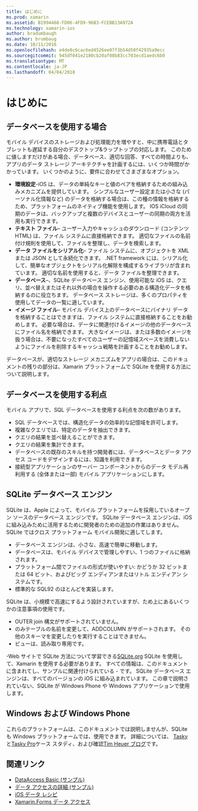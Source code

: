 ```yaml
---
title: はじめに
ms.prod: xamarin
ms.assetid: B1994468-FD06-4FD9-96B3-FCEBB13A972A
ms.technology: xamarin-ios
author: bradumbaugh
ms.author: brumbaug
ms.date: 10/11/2016
ms.openlocfilehash: e4de8c6cac6ed4526ee07f3b54d50f42935a9ecc
ms.sourcegitcommit: 945df041e2180cb20af08b83cc703ecd1aedc6b0
ms.translationtype: MT
ms.contentlocale: ja-JP
ms.lasthandoff: 04/04/2018
---
```

# <a name="introduction"></a>はじめに

## <a name="when-to-use-a-database"></a>データベースを使用する場合

モバイル デバイスのストレージおよび処理能力を増やすと、中に携帯電話とタブレットも遅延する自分のデスクトップ&amp;ラップトップの対応します。 このために値しますだけがある場合、データベース、適切な回答、すべての時間よりも、アプリのデータ ストレージ アーキテクチャを計画するには、いくつか時間がかかっています。 いくつかのように、要件に合わせてさまざまなオプション。

-  **環境設定**-iOS は、データの単純なキーと値のペアを格納するための組み込みメカニズムを提供しています。 シンプルなユーザー設定または小さな (パーソナル化情報など) のデータを格納する場合は、この種の情報を格納するため、プラットフォームのネイティブ機能を使用します。 IOS iCloud の同期のデータは、バックアップと複数のデバイスとユーザーの同期の両方を活用も実行できます。
-  **テキスト ファイル**– ユーザー入力やキャッシュのダウンロード (コンテンツ HTML) は、ファイル システムに直接格納できます。 適切なファイルの名前付け規則を使用して、ファイルを整理し、データを検索します。
-  **データ ファイルをシリアル化**– ファイル システムに、オブジェクトを XML または JSON として永続化できます。 .NET framework には、シリアル化して、簡単なオブジェクトをシリアル化解除を構成するライブラリが含まれています。 適切な名前を使用すると、データ ファイルを整理できます。
-  **データベース**–、SQLite データベース エンジン、使用可能な iOS は、クエリ、並べ替えまたはそれ以外の場合を操作する必要のある構造化データを格納するのに役立ちます。 データベース ストレージは、多くのプロパティを使用してデータの一覧に適しています。
-  **イメージ ファイル**– モバイル デバイス上のデータベースにバイナリ データを格納することはできますは、ファイル システムに直接格納することをお勧めします。 必要な場合は、データに関連付けるイメージの他のデータベースにファイル名を格納できます。 大きなイメージは、または多数のイメージを扱う場合は、不要になったすべてのユーザーの記憶域スペースを消費しないようにファイルを削除するキャッシュ戦略を計画することをお勧めします。


データベースが、適切なストレージ メカニズムをアプリの場合は、このドキュメントの残りの部分は、Xamarin プラットフォームで SQLite を使用する方法について説明します。

## <a name="advantages-of-using-a-database"></a>データベースを使用する利点

モバイル アプリで、SQL データベースを使用する利点を次の数があります。

-  SQL データベースでは、構造化データの効率的な記憶域を許可します。
-  複雑なクエリでは、特定のデータを抽出できます。
-  クエリの結果を並べ替えることができます。
-  クエリの結果を集計できます。
-  データベースの既存のスキルを持つ開発者には、データベースとデータ アクセス コードをデザインするには、知識を利用できます。
-  接続型アプリケーションのサーバー コンポーネントからのデータ モデル再利用する (全体または一部) モバイル アプリケーションにします。


## <a name="sqlite-database-engine"></a>SQLite データベース エンジン

SQLite は、Apple によって、モバイル プラットフォームを採用しているオープン ソースのデータベース エンジンです。 SQLite データベース エンジンは、iOS に組み込みために活用するために開発者のための追加の作業はありません。 SQLite ではクロス プラットフォーム モバイル開発に適してします。

-  データベース エンジンは、小さな、高速で簡単に移動します。
-  データベースは、モバイル デバイスで管理しやすい、1 つのファイルに格納されます。
-  プラットフォーム間でファイルの形式が使いやすい: かどうか 32 ビットまたは 64 ビット、およびビッグ エンディアンまたはリトル エンディアン システムです。
-  標準的な SQL92 のほとんどを実装します。


SQLite は、小規模で高速にするよう設計されていますが、ため上にあるいくつかの注意事項の使用です。

-  OUTER join 構文がサポートされていません。
-  のみテーブルの名前を変更して、ADDCOLUMN がサポートされます。 その他のスキーマを変更したりを実行することはできません。
-  ビューは、読み取り専用です。


-Web サイトで SQLite 方法について学習できる[SQLite.org](http://SQLite.org) SQLite を使用して、Xamarin を使用する必要があります。 すべての情報は、このドキュメントに含まれてし、サンプルに関連付けられている - です。 SQLite データベース エンジンは、すべてのバージョンの iOS に組み込まれています。
この章で説明されていない、SQLite が Windows Phone や Windows アプリケーションで使用します。

## <a name="windows-and-windows-phone"></a>Windows および Windows Phone

これらのプラットフォームは、このドキュメントでは説明しませんが、SQLite も Windows プラットフォームでは、使用できます。
詳細については、 [Tasky](~/cross-platform/app-fundamentals/building-cross-platform-applications/case-study-tasky.md)と[Tasky Pro](http://docs.xamarin.com/guides/cross-platform/application_fundamentals/building_cross_platform_applications/case_study%3A_tasky)ケース スタディ、および確認[Tim Heuer ブログ](http://timheuer.com/blog/archive/2012/06/28/seeding-your-metro-style-app-with-sqlite-database.aspx)です。



## <a name="related-links"></a>関連リンク

- [DataAccess Basic (サンプル)](https://github.com/xamarin/mobile-samples/tree/master/DataAccess/Basic)
- [データ アクセスの詳細 (サンプル)](https://github.com/xamarin/mobile-samples/tree/master/DataAccess/Advanced)
- [iOS データ レシピ](https://developer.xamarin.com/recipes/ios/data/sqlite/)
- [Xamarin.Forms データ アクセス](~/xamarin-forms/app-fundamentals/databases.md)
